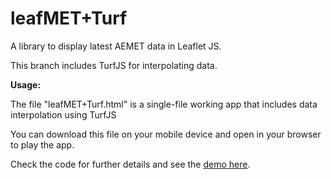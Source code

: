 # leafMET+Turf
A library to display latest AEMET data in Leaflet JS.

This branch includes TurfJS for interpolating data.

**Usage:**

The file "leafMET+Turf.html" is a single-file working app that includes data interpolation using TurfJS

You can download this file on your mobile device and open in your browser to play the app.

  Check the code for further details and see the [demo here](https://theroamingworkshop.cloud/leafMET/leafMET+Turf.html).
  

